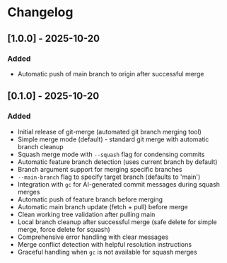 # Changelog

## [1.0.0] - 2025-10-20

### Added
- Automatic push of main branch to origin after successful merge

## [0.1.0] - 2025-10-20

### Added
- Initial release of git-merge (automated git branch merging tool)
- Simple merge mode (default) - standard git merge with automatic branch cleanup
- Squash merge mode with `--squash` flag for condensing commits
- Automatic feature branch detection (uses current branch by default)
- Branch argument support for merging specific branches
- `--main-branch` flag to specify target branch (defaults to 'main')
- Integration with `gc` for AI-generated commit messages during squash merges
- Automatic push of feature branch before merging
- Automatic main branch update (fetch + pull) before merge
- Clean working tree validation after pulling main
- Local branch cleanup after successful merge (safe delete for simple merge, force delete for squash)
- Comprehensive error handling with clear messages
- Merge conflict detection with helpful resolution instructions
- Graceful handling when `gc` is not available for squash merges
